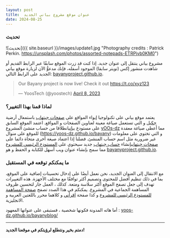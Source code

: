 ```yaml
---
layout: post
title:  عنوان موقع مشروع بياني الجديد
date: 2024-08-25
---
```


### تحديث

![تحديث]({{ site.baseurl }}/images/update1.jpg "Photography credits : Patrick Perkin. https://unsplash.com/photos/assorted-notepads-ETRPjvb0KM0")


مشروع بياني ينتقل إلى عنوان جديد. إذا كنت قد زرت الموقع سابقًا عبر الرابط القديم أو شاهدت منشور إكس (تويتر سابقا) الموجود أسفله، فإنك مدعوٌّ الآن لزيارة موقع بياني الجديد على الرابط التالي: [bayanyproject.github.io](https://bayanyproject.github.io/).

<blockquote class="twitter-tweet"><p lang="en" dir="ltr">Our Bayany project is now live! Check it out <a href="https://t.co/xyz123">https://t.co/xyz123</a></p>&mdash; YoosTech (@yoostech) <a href="https://twitter.com/yoostech/status/1826298016061374822">April 8, 2023</a></blockquote> 
<script async src="https://platform.twitter.com/widgets.js" charset="utf-8"></script>

### لماذا قمنا بهذا التغيير؟

يعتمد موقع بياني على تكنولوجيا إيواء المواقع على [صفحات جيتهاب](https://pages.github.com/) باستمعال أرضية [جكيل](https://jekyllrb.com/) و التي تستعمل صياغة معينة لعناوين الصفحات و المواقع. اعتمد الموقع السابق على مستودع [بياني](https:github.com/yOOs-dz/bayany)انطلاقا من حساب منشئ المشروع [yOOs-dz](https:github.com/yOOs-dz/) مما أعطى صياغة معقدة للموقع على منوال (https://yoos-dz.github.io/bayany) و التي تختوي على معلومات غير ضرورية مثل اسم حساب المنشئ. فضلنا إذا اعتماد صيغة أخرى متحاة دائما على [صفحات جيتهاب](https://pages.github.com/)بإنشاء [حساب جيتهاب](https://github.com/bayanyproject/bayanyproject) جديد سيحتوي على [المستودع الرئيسي للمشروع](https://github.com/bayanyproject/bayanyproject.github.io) مما سمح بإنشاء عنوان ويب أسهل للكتابة و الحفظ و هو [bayanyproject.github.io](https://bayanyproject.github.io/).


### ما يمكنكم توقعه في المستقبل

مع الانتقال إلى العنوان الجديد، نحن نعمل أيضًا على إدخال تحسينات إضافية على الموقع، بما في ذلك تنظيم أفضل للمحتوى وتصميم أكثر توافقًا مع مختلف الأجهزة. هذه التغييرات تهدف إلى جعل تصفح الموقع أكثر سلاسة ومتعة. كذلك ، العمل جار لتحسين ظروف المساهمة الجماعية في المشروع. يمكنكم في هذا الصدد تصفح [صفحة المساهمة](https://github.com/bayanyproject/bayanyproject.github.io/blob/main/CONTRIBUTING.md) [للمستودع الرئيسي للمشروع](https://github.com/bayanyproject/bayanyproject.github.io) و كذا صفحة [اقرأني](https://github.com/bayanyproject/bayanyproject.github.io/blob/main/README.md) و كلاهما محرر باللغتين العربية و الانجليزية.

أما هاته المدونة فكونها شخصية ، فستبقى على عنوانها المعهود : [yoos-dz.github.io/bayanyblog/](https://yoos-dz.github.io/bayanyblog/)

---

**دمتم بخير ونتطلع لرؤيتكم في موقعنا الجديد!**

